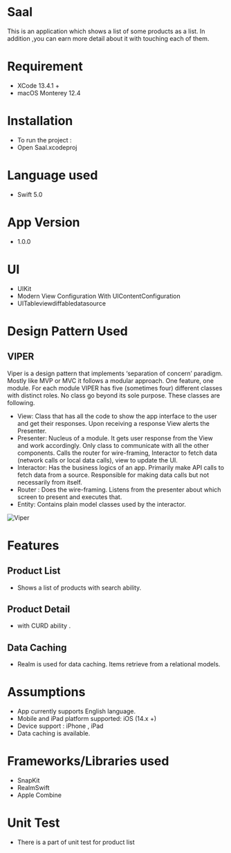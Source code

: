 # Saal
This is an application which shows a list of some products as a list. In addition ,you can earn more detail about it with touching each of them.   



# Requirement
- XCode 13.4.1 +
- macOS Monterey 12.4

# Installation
- To run the project :
- Open Saal.xcodeproj

# Language used 
- Swift 5.0

# App Version
- 1.0.0 

# UI
- UIKit
- Modern View Configuration With UIContentConfiguration
- UITableviewdiffabledatasource 

# Design Pattern Used

## VIPER
Viper is a design pattern that implements ‘separation of concern’ paradigm. Mostly like MVP or MVC it follows a modular approach. One feature, one module. For each module VIPER has five (sometimes four) different classes with distinct roles. No class go beyond its sole purpose. These classes are following.
-  View: Class that has all the code to show the app interface to the user and get their responses. Upon receiving a response View alerts the Presenter.
-  Presenter: Nucleus of a module. It gets user response from the View and work accordingly. Only class to communicate with all the other components. Calls the router for wire-framing, Interactor to fetch data (network calls or local data calls), view to update the UI.
-  Interactor: Has the business logics of an app. Primarily make API calls to fetch data from a source. Responsible for making data calls but not necessarily from itself.
-  Router : Does the wire-framing. Listens from the presenter about which screen to present and executes that.
-  Entity: Contains plain model classes used by the interactor.

![Viper](https://miro.medium.com/max/2862/1*-Mfew6qvLQ-t-DSOkY23Aw.png)

# Features

## Product List
- Shows a list of products with search ability.

## Product Detail
- with CURD ability .


## Data Caching
- Realm is used for data caching. Items retrieve from a relational models.


# Assumptions                
-   App currently supports English language.
-   Mobile and iPad platform supported: iOS (14.x +)        
-   Device support : iPhone , iPad  
-   Data caching is available.



# Frameworks/Libraries used
- SnapKit
- RealmSwift
- Apple Combine



# Unit Test
- There is a part of unit test for product list



